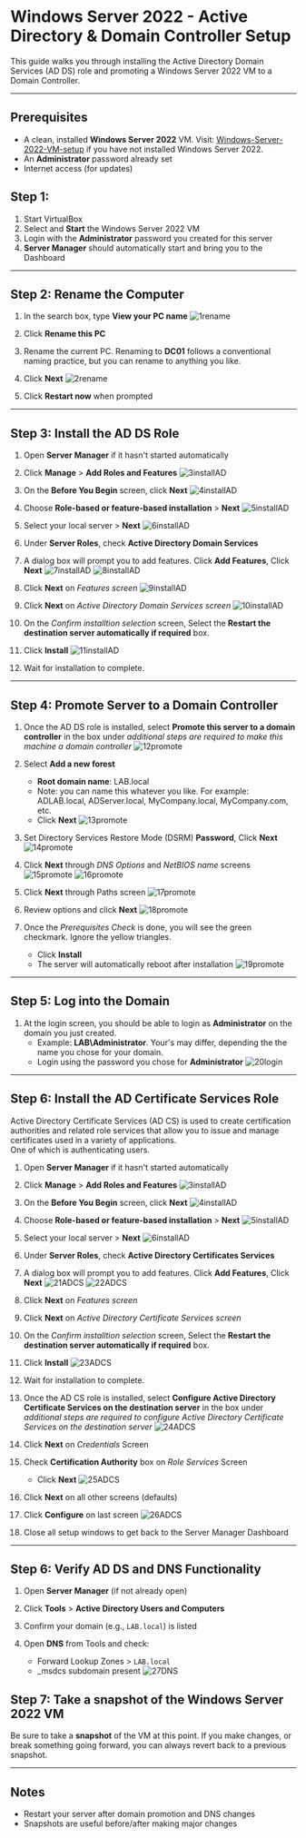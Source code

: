 # Windows Server 2022 - Active Directory & Domain Controller Setup

This guide walks you through installing the Active Directory Domain Services (AD DS) role and promoting a Windows Server 2022 VM to a Domain Controller.

---

## Prerequisites

- A clean, installed **Windows Server 2022** VM.  Visit: [Windows-Server-2022-VM-setup](AD-Lab_Setup/Windows-Server-2022-VM-setup.md) if you have not installed Windows Server 2022.
- An **Administrator** password already set
- Internet access (for updates)

## Step 1:

1. Start VirtualBox
2. Select and **Start** the Windows Server 2022 VM
3. Login with the **Administrator** password you created for this server
4. **Server Manager** should automatically start and bring you to the Dashboard

---

## Step 2: Rename the Computer

1. In the search box, type **View your PC name**
   ![1rename](https://github.com/user-attachments/assets/02f6db60-e3fb-4c79-97f1-7e04bd24927a)

2. Click **Rename this PC** 
3. Rename the current PC.  Renaming to **DC01** follows a conventional naming practice, but you can rename to anything you like. 
4. Click **Next**
    ![2rename](https://github.com/user-attachments/assets/a6b3212b-2969-40c9-b3f5-bbfc0c9eed3a)

5. Click **Restart now** when prompted

---

## Step 3: Install the AD DS Role

1. Open **Server Manager** if it hasn't started automatically
2. Click **Manage** > **Add Roles and Features**
   ![3installAD](https://github.com/user-attachments/assets/0d5486ef-80df-40e8-95d5-feab09eb620e)
4. On the **Before You Begin** screen, click **Next**
   ![4installAD](https://github.com/user-attachments/assets/b094760f-bef4-448e-9e43-64cd601976f7)

5. Choose **Role-based or feature-based installation** > **Next**
    ![5installAD](https://github.com/user-attachments/assets/f15866a2-75b3-4eda-ab4a-85d72b1a1297)

6. Select your local server > **Next**
    ![6installAD](https://github.com/user-attachments/assets/93b0ca39-8980-49c8-9109-a0ed6f579a03)

7. Under **Server Roles**, check **Active Directory Domain Services**  
8. A dialog box will prompt you to add features. Click **Add Features**, Click **Next**
      ![7installAD](https://github.com/user-attachments/assets/a4a231fd-2c7e-43b7-a1f5-a5f301a83edd)
      ![8installAD](https://github.com/user-attachments/assets/742e1260-5b07-4719-b25d-4f568ebd7149)

9. Click **Next** on *Features screen*
      ![9installAD](https://github.com/user-attachments/assets/1e9eb464-beea-47b9-8887-c51e8c8512e7)
 
10. Click **Next** on *Active Directory Domain Services screen*
    ![10installAD](https://github.com/user-attachments/assets/c8c3509e-bb4e-4147-bc25-cdca94ab3b00)

11. On the *Confirm installtion selection* screen, Select the **Restart the destination server automatically if required** box.
12. Click **Install**
    ![11installAD](https://github.com/user-attachments/assets/752e78e0-2a22-48ac-a88e-3c0b4ef3ab93)

13. Wait for installation to complete.

---

## Step 4: Promote Server to a Domain Controller

1. Once the AD DS role is installed, select **Promote this server to a domain controller** in the box under *additional steps are required to make this machine a domain controller*
   ![12promote](https://github.com/user-attachments/assets/d5166233-3c5e-43f7-b897-cb4cc006d039)

2. Select **Add a new forest**  
   - **Root domain name**: LAB.local
   - Note: you can name this whatever you like.  For example: ADLAB.local, ADServer.local, MyCompany.local, MyCompany.com, etc.
   - Click **Next**
   ![13promote](https://github.com/user-attachments/assets/655502e1-d4f2-4ef7-83e9-71a0e08db6f3)

3. Set Directory Services Restore Mode (DSRM) **Password**, Click **Next**
   ![14promote](https://github.com/user-attachments/assets/ae6b18ba-69f2-47c8-987c-dacfbe0adc6e)

4. Click **Next** through *DNS Options* and *NetBIOS name* screens
   ![15promote](https://github.com/user-attachments/assets/7a6171ce-73b8-483f-a0c6-9be18efad343)
   ![16promote](https://github.com/user-attachments/assets/51b20162-1709-4dab-85ed-62cd7fbf2775)

5. Click **Next** through Paths screen
   ![17promote](https://github.com/user-attachments/assets/b74f3f6d-39ae-41d7-9bef-9658798b7590)

6. Review options and click **Next**
   ![18promote](https://github.com/user-attachments/assets/3140e5de-8a14-409d-9bb5-518940d528cb)

7. Once the *Prerequisites Check* is done, you will see the green checkmark.  Ignore the yellow triangles.
     - Click **Install**  
     - The server will automatically reboot after installation
   ![19promote](https://github.com/user-attachments/assets/54e4a565-1582-4062-bb18-dfc652febb22)


---

## Step 5: Log into the Domain 
  
1. At the login screen, you should be able to login as **Administrator** on the domain you just created.  
   - Example: **LAB\Administrator**. Your's may differ, depending the the name you chose for your domain.
   - Login using the password you chose for **Administrator**
     ![20login](https://github.com/user-attachments/assets/8bd9173a-ee99-4541-9efc-1d756d3fdce6)


---

## Step 6: Install the AD Certificate Services Role  
Active Directory Certificate Services (AD CS) is used to create certification authorities and related role services that allow you to issue and manage certificates used in a variety of applications.  
One of which is authenticating users.

1. Open **Server Manager** if it hasn't started automatically
2. Click **Manage** > **Add Roles and Features**
   ![3installAD](https://github.com/user-attachments/assets/28ccf449-b689-4587-8900-eddb29d27300)
4. On the **Before You Begin** screen, click **Next**
   ![4installAD](https://github.com/user-attachments/assets/b22099f7-703a-4a08-b793-a8c82cc37894)
 
5. Choose **Role-based or feature-based installation** > **Next**
   ![5installAD](https://github.com/user-attachments/assets/37c10401-0909-478c-87b6-d057df300da3)

6. Select your local server > **Next**
    ![6installAD](https://github.com/user-attachments/assets/01b19764-c016-44a6-b20b-c676511a090b)

7. Under **Server Roles**, check **Active Directory Certificates Services**  
8. A dialog box will prompt you to add features. Click **Add Features**, Click **Next**
    ![21ADCS](https://github.com/user-attachments/assets/aa517b1b-d663-49bc-b714-f20b1299f657)
    ![22ADCS](https://github.com/user-attachments/assets/36a70403-5489-4435-aeaf-404ee135f81d)

9. Click **Next** on *Features screen*  
10. Click **Next** on *Active Directory Certificate Services screen*
11. On the *Confirm installtion selection* screen, Select the **Restart the destination server automatically if required** box.
12. Click **Install**
    ![23ADCS](https://github.com/user-attachments/assets/f146c83a-1322-4522-b410-6e3767c43cf6)

13. Wait for installation to complete.
14. Once the AD CS role is installed, select **Configure Active Directory Certificate Services on the destination server** in the box under *additional steps are required to configure Active Directory Certificate Services on the destination server*
    ![24ADCS](https://github.com/user-attachments/assets/e8c136ac-2962-4d8b-be8e-ae0b810850ed)

15. Click **Next** on *Credentials* Screen
16. Check **Certification Authority** box on *Role Services* Screen
    - Click **Next**
    ![25ADCS](https://github.com/user-attachments/assets/d2bc7dbc-e923-4f00-9259-f2451951a0af)

17. Click **Next** on all other screens (defaults)
18. Click **Configure** on last screen
    ![26ADCS](https://github.com/user-attachments/assets/bccc4d71-2f34-44d5-ad4f-5f658fb41b6e)

19. Close all setup windows to get back to the Server Manager Dashboard

---

## Step 6: Verify AD DS and DNS Functionality

1. Open **Server Manager** (if not already open) 
2. Click **Tools** > **Active Directory Users and Computers**  
3. Confirm your domain (e.g., `LAB.local`) is listed  

4. Open **DNS** from Tools and check:
   - Forward Lookup Zones > `LAB.local`
   - _msdcs subdomain present
   ![27DNS](https://github.com/user-attachments/assets/641179b9-51ca-42c6-b163-3e175966ccc2)

## Step 7: Take a snapshot of the Windows Server 2022 VM

Be sure to take a **snapshot** of the VM at this point.  If you make changes, or break something going forward, you can always revert back to a previous snapshot.

---

## Notes

- Restart your server after domain promotion and DNS changes  
- Snapshots are useful before/after making major changes  



